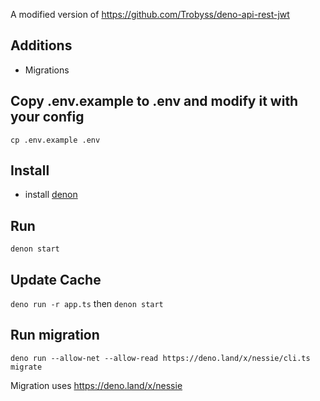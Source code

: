 A modified version of https://github.com/Trobyss/deno-api-rest-jwt

## Additions ##
* Migrations

## Copy .env.example to .env and modify it with your config

`cp .env.example .env`

## Install

- install [denon](https://deno.land/x/denon/)

## Run

`denon start`

## Update Cache

`deno run -r app.ts` then `denon start`

## Run migration

`deno run --allow-net --allow-read https://deno.land/x/nessie/cli.ts migrate`

Migration uses https://deno.land/x/nessie
